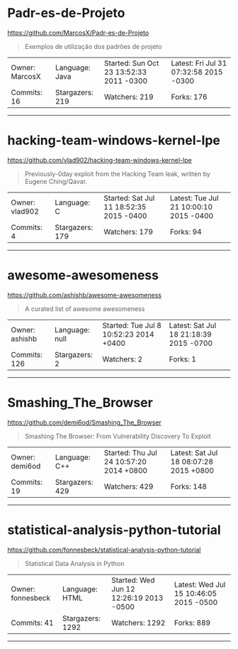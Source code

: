 # Padr-es-de-Projeto

https://github.com/MarcosX/Padr-es-de-Projeto
<blockquote>
Exemplos de utilização dos padrões de projeto
</blockquote>

<table>
<tr><td>Owner: MarcosX</td>
    <td>Language: Java</td>
    <td>Started: Sun Oct 23 13:52:33 2011 -0300</td>
    <td>Latest: Fri Jul 31 07:32:58 2015 -0300</td></tr>
<tr><td>Commits: 16</td>
    <td>Stargazers: 219</td>
    <td>Watchers: 219</td>
    <td>Forks: 176</td></tr>
</table>

---

# hacking-team-windows-kernel-lpe

https://github.com/vlad902/hacking-team-windows-kernel-lpe
<blockquote>
Previously-0day exploit from the Hacking Team leak, written by Eugene Ching/Qavar.
</blockquote>

<table>
<tr><td>Owner: vlad902</td>
    <td>Language: C</td>
    <td>Started: Sat Jul 11 18:52:35 2015 -0400</td>
    <td>Latest: Tue Jul 21 10:00:10 2015 -0400</td></tr>
<tr><td>Commits: 4</td>
    <td>Stargazers: 179</td>
    <td>Watchers: 179</td>
    <td>Forks: 94</td></tr>
</table>

---

# awesome-awesomeness

https://github.com/ashishb/awesome-awesomeness
<blockquote>
A curated list of awesome awesomeness
</blockquote>

<table>
<tr><td>Owner: ashishb</td>
    <td>Language: null</td>
    <td>Started: Tue Jul 8 10:52:23 2014 +0400</td>
    <td>Latest: Sat Jul 18 21:18:39 2015 -0700</td></tr>
<tr><td>Commits: 126</td>
    <td>Stargazers: 2</td>
    <td>Watchers: 2</td>
    <td>Forks: 1</td></tr>
</table>

---

# Smashing_The_Browser

https://github.com/demi6od/Smashing_The_Browser
<blockquote>
Smashing The Browser: From Vulnerability Discovery To Exploit
</blockquote>

<table>
<tr><td>Owner: demi6od</td>
    <td>Language: C++</td>
    <td>Started: Thu Jul 24 10:57:20 2014 +0800</td>
    <td>Latest: Sat Jul 18 08:07:28 2015 +0800</td></tr>
<tr><td>Commits: 19</td>
    <td>Stargazers: 429</td>
    <td>Watchers: 429</td>
    <td>Forks: 148</td></tr>
</table>

---

# statistical-analysis-python-tutorial

https://github.com/fonnesbeck/statistical-analysis-python-tutorial
<blockquote>
Statistical Data Analysis in Python
</blockquote>

<table>
<tr><td>Owner: fonnesbeck</td>
    <td>Language: HTML</td>
    <td>Started: Wed Jun 12 12:26:19 2013 -0500</td>
    <td>Latest: Wed Jul 15 10:46:05 2015 -0500</td></tr>
<tr><td>Commits: 41</td>
    <td>Stargazers: 1292</td>
    <td>Watchers: 1292</td>
    <td>Forks: 889</td></tr>
</table>

---

